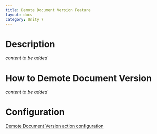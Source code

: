 ```yaml
---
title: Demote Document Version Feature
layout: docs
category: Unity 7
---
```

# Description

*content to be added*

# How to Demote Document Version

*content to be added*
    
# Configuration

[Demote Document Version action configuration](../../configuration/actions/demote-version.md)
